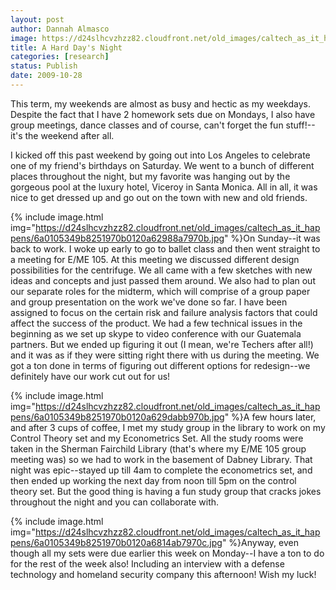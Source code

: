 ```yaml
---
layout: post
author: Dannah Almasco
image: https://d24slhcvzhzz82.cloudfront.net/old_images/caltech_as_it_happens/6a0105349b8251970b0120a680d54b970c.jpg
title: A Hard Day's Night
categories: [research]
status: Publish
date: 2009-10-28
---
```



This term, my weekends are almost as busy and hectic as my weekdays. Despite the fact that I have 2 homework sets due on Mondays, I also have group meetings, dance classes and of course, can't forget the fun stuff!--it's the weekend after all.

I kicked off this past weekend by going out into Los Angeles to celebrate one of my friend's birthdays on Saturday. We went to a bunch of different places throughout the night, but my favorite was hanging out by the gorgeous pool at the luxury hotel, Viceroy in Santa Monica. All in all, it was nice to get dressed up and go out on the town with new and old friends. 

{% include image.html img="https://d24slhcvzhzz82.cloudfront.net/old_images/caltech_as_it_happens/6a0105349b8251970b0120a62988a7970b.jpg" %}On Sunday--it was back to work. I woke up early to go to ballet class and then went straight to a meeting for E/ME 105. At this meeting we discussed different design possibilities for the centrifuge. We all came with a few sketches with new ideas and concepts and just passed them around. We also had to plan out our separate roles for the midterm, which will comprise of a group paper and group presentation on the work we've done so far. I have been assigned to focus on the certain risk and failure analysis factors that could affect the success of the product. 
We had a few technical issues in the beginning as we set up skype to video conference with our Guatemala partners. But we ended up figuring it out (I mean, we're Techers after all!) and it was as if they were sitting right there with us during the meeting. We got a ton done in terms of figuring out different options for redesign--we definitely have our work cut out for us!


{% include image.html img="https://d24slhcvzhzz82.cloudfront.net/old_images/caltech_as_it_happens/6a0105349b8251970b0120a629dabb970b.jpg" %}A few hours later, and after 3 cups of coffee, I met my study group in the library to work on my Control Theory set and my Econometrics Set. All the study rooms were taken in the Sherman Fairchild Library (that's where my E/ME 105 group meeting was) so we had to work in the basement of Dabney Library. That night was epic--stayed up till 4am to complete the econometrics set, and then ended up working the next day from noon till 5pm on the control theory set. But the good thing is having a fun study group that cracks jokes throughout the night and you can collaborate with.


{% include image.html img="https://d24slhcvzhzz82.cloudfront.net/old_images/caltech_as_it_happens/6a0105349b8251970b0120a6814ab7970c.jpg" %}Anyway, even though all my sets were due earlier this week on Monday--I have a ton to do for the rest of the week also! Including an interview with a defense technology and homeland security company this afternoon!
Wish my luck!

